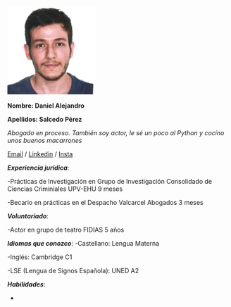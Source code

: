 ![main](/mifotito.jpeg)

**Nombre: Daniel Alejandro** 

**Apellidos: Salcedo Pérez**

*Abogado en proceso. También soy actor, le sé un poco al Python y cocino unos buenos macarrones*

[Email](trabajosdedanielalejandro@gmail.com) / [Linkedin](https://es.linkedin.com/in/d-alejandro-salcedo-p) / [Insta](https://www.instagram.com/alejokawaii/)

***Experiencia jurídica***:

  -Prácticas de Investigación en Grupo de Investigación Consolidado de         Ciencias Criminiales UPV-EHU
    9 meses

  -Becario en prácticas en el Despacho Valcarcel Abogados
    3 meses

***Voluntariado***:

  -Actor en grupo de teatro FIDIAS
    5 años

***Idiomas que conozco***:
  -Castellano: Lengua Materna
  
  -Inglés: Cambridge C1
  
  -LSE (Lengua de Signos Española): UNED A2

***Habilidades***:

  -
